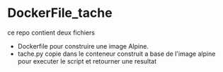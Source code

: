 # DockerFile_tache


ce repo contient deux fichiers


- Dockerfile pour construire une image Alpine.
- tache.py copie dans le conteneur construit a base de l'image alpine pour executer le script et retourner une resultat 
